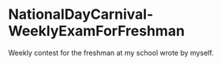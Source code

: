 # NationalDayCarnival-WeeklyExamForFreshman
Weekly contest for the freshman at my school wrote by myself.
